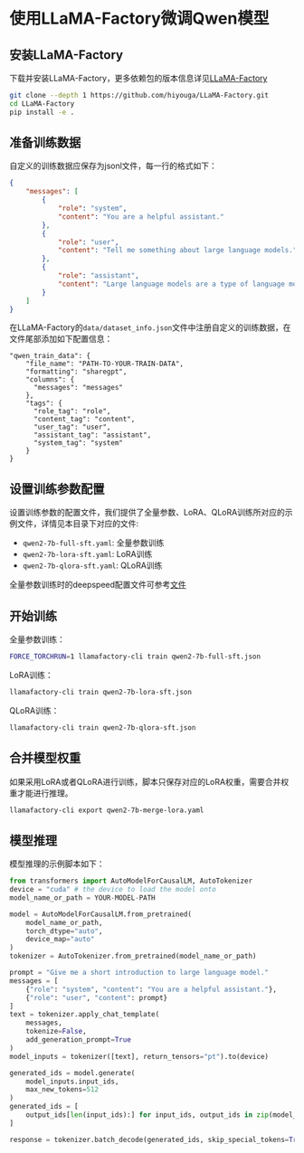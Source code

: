 # 使用LLaMA-Factory微调Qwen模型

## 安装LLaMA-Factory
下载并安装LLaMA-Factory，更多依赖包的版本信息详见[LLaMA-Factory](https://github.com/hiyouga/LLaMA-Factory)
```bash
git clone --depth 1 https://github.com/hiyouga/LLaMA-Factory.git
cd LLaMA-Factory
pip install -e .
```

## 准备训练数据
自定义的训练数据应保存为jsonl文件，每一行的格式如下：
```json
{
    "messages": [
        {
            "role": "system",
            "content": "You are a helpful assistant."
        },
        {
            "role": "user",
            "content": "Tell me something about large language models."
        },
        {
            "role": "assistant",
            "content": "Large language models are a type of language model that is trained on a large corpus of text data. They are capable of generating human-like text and are used in a variety of natural language processing tasks..."
        }
    ]
}
```

在LLaMA-Factory的`data/dataset_info.json`文件中注册自定义的训练数据，在文件尾部添加如下配置信息：
```
"qwen_train_data": {
    "file_name": "PATH-TO-YOUR-TRAIN-DATA",
    "formatting": "sharegpt",
    "columns": {
      "messages": "messages"
    },
    "tags": {
      "role_tag": "role",
      "content_tag": "content",
      "user_tag": "user",
      "assistant_tag": "assistant",
      "system_tag": "system"
    }
}
```

## 设置训练参数配置
设置训练参数的配置文件，我们提供了全量参数、LoRA、QLoRA训练所对应的示例文件，详情见本目录下对应的文件:
- `qwen2-7b-full-sft.yaml`: 全量参数训练
- `qwen2-7b-lora-sft.yaml`: LoRA训练
- `qwen2-7b-qlora-sft.yaml`: QLoRA训练

全量参数训练时的deepspeed配置文件可参考[文件](https://github.com/hiyouga/LLaMA-Factory/tree/main/examples/deepspeed)

## 开始训练

全量参数训练：
```bash
FORCE_TORCHRUN=1 llamafactory-cli train qwen2-7b-full-sft.json 
```

LoRA训练：
```bash
llamafactory-cli train qwen2-7b-lora-sft.json 
```

QLoRA训练：
```bash
llamafactory-cli train qwen2-7b-qlora-sft.json 
```

## 合并模型权重
如果采用LoRA或者QLoRA进行训练，脚本只保存对应的LoRA权重，需要合并权重才能进行推理。

```bash
llamafactory-cli export qwen2-7b-merge-lora.yaml
```

## 模型推理
模型推理的示例脚本如下：
```python
from transformers import AutoModelForCausalLM, AutoTokenizer
device = "cuda" # the device to load the model onto
model_name_or_path = YOUR-MODEL-PATH

model = AutoModelForCausalLM.from_pretrained(
    model_name_or_path,
    torch_dtype="auto",
    device_map="auto"
)
tokenizer = AutoTokenizer.from_pretrained(model_name_or_path)

prompt = "Give me a short introduction to large language model."
messages = [
    {"role": "system", "content": "You are a helpful assistant."},
    {"role": "user", "content": prompt}
]
text = tokenizer.apply_chat_template(
    messages,
    tokenize=False,
    add_generation_prompt=True
)
model_inputs = tokenizer([text], return_tensors="pt").to(device)

generated_ids = model.generate(
    model_inputs.input_ids,
    max_new_tokens=512
)
generated_ids = [
    output_ids[len(input_ids):] for input_ids, output_ids in zip(model_inputs.input_ids, generated_ids)
]

response = tokenizer.batch_decode(generated_ids, skip_special_tokens=True)[0]
```